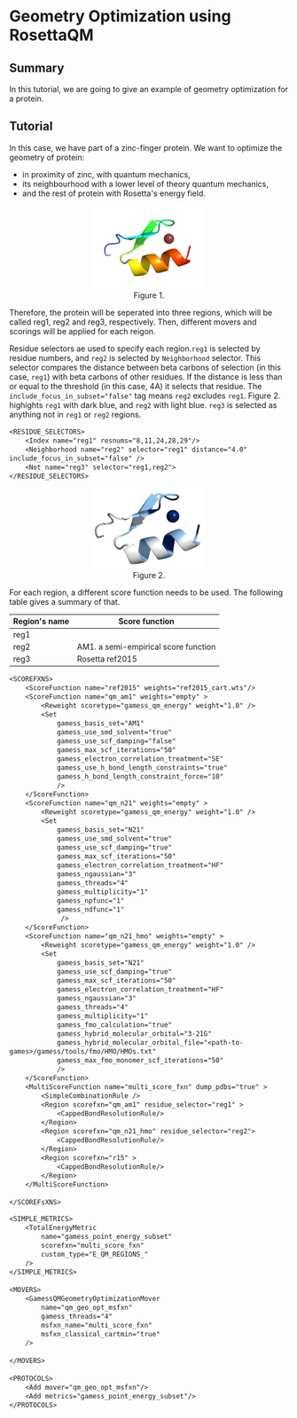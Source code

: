 # Geometry Optimization using RosettaQM

## Summary
In this tutorial, we are going to give an example of geometry optimization for a protein. 

## Tutorial
In this case, we have part of a zinc-finger protein. We want to optimize the geometry of protein:
* in proximity of zinc, with quantum mechanics, 
* its neighbourhood with a lower level of theory quantum mechanics, 
* and the rest of protein with Rosetta's energy field. 

<figure align="center">
<img src="../../../images/GeometryOptimizationRosettaQM_image1.png" alt="drawing" width="200"/>
<figcaption>Figure 1.</figcaption>
</figure>

Therefore, the protein will be seperated into three regions, which will be called reg1, reg2 and reg3, respectively. Then, different movers and scorings will be applied for each reigon. 

Residue selectors ae used to specify each region.`reg1` is selected by residue numbers, and `reg2` is selected by `Neighborhood` selector. This selector compares the distance between beta carbons of selection (in this case, `reg1`) with beta carbons of other residues. If the distance is less than or equal to the threshold (in this case, 4A) it selects that residue. The `include_focus_in_subset="false"` tag means `reg2` excludes `reg1`. Figure 2. highights `reg1` with dark blue, and `reg2` with light blue. `reg3` is selected as anything not in `reg1` or `reg2` regions. 

```
<RESIDUE_SELECTORS>
    <Index name="reg1" resnums="8,11,24,28,29"/>
    <Neighborhood name="reg2" selector="reg1" distance="4.0" include_focus_in_subset="false" />
    <Not name="reg3" selector="reg1,reg2">
</RESIDUE_SELECTORS>
```
<figure align="center">
<img src="../../../images/GeometryOptimizationRosettaQM_image2.png" alt="drawing" width="200"/>
<figcaption>Figure 2.</figcaption>
</figure>

For each region, a different score function needs to be used. The following table gives a summary of that.

| Region's name | Score function | 
|-------------|----------------|
| reg1 | |
| reg2 | AM1. a semi-empirical score function|
| reg3 | Rosetta ref2015 |


```
<SCOREFXNS>
    <ScoreFunction name="ref2015" weights="ref2015_cart.wts"/>
    <ScoreFunction name="qm_am1" weights="empty" >
        <Reweight scoretype="gamess_qm_energy" weight="1.0" />
        <Set
            gamess_basis_set="AM1" 
            gamess_use_smd_solvent="true"
            gamess_use_scf_damping="false" 
            gamess_max_scf_iterations="50"
            gamess_electron_correlation_treatment="SE"
            gamess_use_h_bond_length_constraints="true"
            gamess_h_bond_length_constraint_force="10" 
            />
    </ScoreFunction>
    <ScoreFunction name="qm_n21" weights="empty" >
        <Reweight scoretype="gamess_qm_energy" weight="1.0" />
        <Set 
            gamess_basis_set="N21"
            gamess_use_smd_solvent="true"
            gamess_use_scf_damping="true"
            gamess_max_scf_iterations="50"
            gamess_electron_correlation_treatment="HF"
            gamess_ngaussian="3" 
            gamess_threads="4"
            gamess_multiplicity="1"
            gamess_npfunc="1" 
            gamess_ndfunc="1"
             />
    </ScoreFunction>
    <ScoreFunction name="qm_n21_hmo" weights="empty" >
        <Reweight scoretype="gamess_qm_energy" weight="1.0" />
        <Set 
            gamess_basis_set="N21"
            gamess_use_scf_damping="true"
            gamess_max_scf_iterations="50"
            gamess_electron_correlation_treatment="HF"
            gamess_ngaussian="3" 
            gamess_threads="4" 
            gamess_multiplicity="1" 
            gamess_fmo_calculation="true" 
            gamess_hybrid_molecular_orbital="3-21G"
            gamess_hybrid_molecular_orbital_file="<path-to-games>/gamess/tools/fmo/HMO/HMOs.txt"
            gamess_max_fmo_monomer_scf_iterations="50"
            />
    </ScoreFunction>
    <MultiScoreFunction name="multi_score_fxn" dump_pdbs="true" >
        <SimpleCombinationRule />
        <Region scorefxn="qm_am1" residue_selector="reg1" >
            <CappedBondResolutionRule/>
        </Region>
        <Region scorefxn="qm_n21_hmo" residue_selector="reg2">
            <CappedBondResolutionRule/>
        </Region>
        <Region scorefxn="r15" >
            <CappedBondResolutionRule/>
        </Region>
    </MultiScoreFunction>

</SCOREFsXNS>
```

```
<SIMPLE_METRICS>
    <TotalEnergyMetric 
        name="gamess_point_energy_subset" 
        scorefxn="multi_score_fxn" 
        custom_type="E_QM_REGIONS_"
    />
</SIMPLE_METRICS>

<MOVERS>
    <GamessQMGeometryOptimizationMover 
        name="qm_geo_opt_msfxn" 
        gamess_threads="4" 
        msfxn_name="multi_score_fxn" 
        msfxn_classical_cartmin="true" 
    />
    
</MOVERS>

<PROTOCOLS>
    <Add mover="qm_geo_opt_msfxn"/>
    <Add metrics="gamess_point_energy_subset"/>
</PROTOCOLS>
```